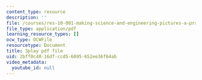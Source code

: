 ```yaml
---
content_type: resource
description: ''
file: /courses/res-10-001-making-science-and-engineering-pictures-a-practical-guide-to-presenting-your-work-spring-2016/2bff0c4816dfccd56095652ee36f64ab_7_hOHxaaxGE.pdf
file_type: application/pdf
learning_resource_types: []
ocw_type: OCWFile
resourcetype: Document
title: 3play pdf file
uid: 2bff0c48-16df-ccd5-6095-652ee36f64ab
video_metadata:
  youtube_id: null
---
```

